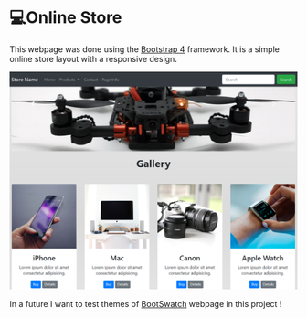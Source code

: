 # 💻Online Store

This webpage was done using the [Bootstrap 4](https://getbootstrap.com) framework. It is a simple online store layout with a responsive design.

![alt tag](img/example.jpg)

In a future I want to test themes of [BootSwatch](https://bootswatch.com) webpage in this project !
